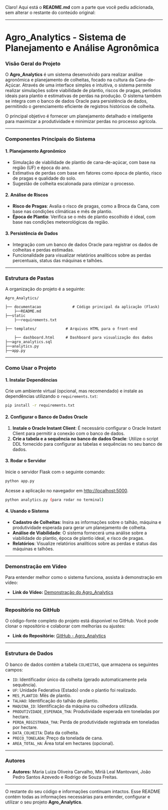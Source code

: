 Claro! Aqui está o **README.md** com a parte que você pediu adicionada, sem alterar o restante do conteúdo original:

---

# **Agro_Analytics - Sistema de Planejamento e Análise Agronômica**

### **Visão Geral do Projeto**

O **Agro_Analytics** é um sistema desenvolvido para realizar análise agronômica e planejamento de colheitas, focado na cultura da Cana-de-Açúcar. Através de uma interface simples e intuitiva, o sistema permite realizar simulações sobre viabilidade de plantio, riscos de pragas, períodos ideais para plantio e estimativas de perdas na produção. O sistema também se integra com o banco de dados Oracle para persistência de dados, permitindo o gerenciamento eficiente de registros históricos de colheita.

O principal objetivo é fornecer um planejamento detalhado e inteligente para maximizar a produtividade e minimizar perdas no processo agrícola.

---

### **Componentes Principais do Sistema**

#### **1. Planejamento Agronômico**

* Simulação de viabilidade de plantio de cana-de-açúcar, com base na região (UF) e época do ano.
* Estimativa de perdas com base em fatores como época de plantio, risco de pragas e qualidade do solo.
* Sugestão de colheita escalonada para otimizar o processo.

#### **2. Análise de Riscos**

* **Risco de Pragas**: Avalia o risco de pragas, como a Broca da Cana, com base nas condições climáticas e mês de plantio.
* **Época de Plantio**: Verifica se o mês de plantio escolhido é ideal, com base nas condições meteorológicas da região.

#### **3. Persistência de Dados**

* Integração com um banco de dados Oracle para registrar os dados de colheitas e perdas estimadas.
* Funcionalidade para visualizar relatórios analíticos sobre as perdas percentuais, status das máquinas e talhões.

---

### **Estrutura de Pastas**

A organização do projeto é a seguinte:

```
Agro_Analytics/

├── documentacao              # Código principal da aplicação (Flask)
    ├──README.md
├──static
    ├──requirements.txt

├── templates/             # Arquivos HTML para o front-end

    ├── dashboard.html     # Dashboard para visualização dos dados
├──agro_analytics.sql
├──analytics.py
├──app.py

```

---

### **Como Usar o Projeto**

#### **1. Instalar Dependências**

Crie um ambiente virtual (opcional, mas recomendado) e instale as dependências utilizando o `requirements.txt`:

```bash
pip install -r requirements.txt
```

#### **2. Configurar o Banco de Dados Oracle**

1. **Instale o Oracle Instant Client**: É necessário configurar o Oracle Instant Client para permitir a conexão com o banco de dados.
2. **Crie a tabela e a sequência no banco de dados Oracle**: Utilize o script DDL fornecido para configurar as tabelas e sequências no seu banco de dados.

#### **3. Rodar o Servidor**

Inicie o servidor Flask com o seguinte comando:

```bash
python app.py
```

Acesse a aplicação no navegador em [http://localhost:5000](http://localhost:5000).

```bash
python analytics.py (para rodar no terminal)
```

#### **4. Usando o Sistema**

* **Cadastro de Colheitas**: Insira as informações sobre o talhão, máquina e produtividade esperada para gerar um planejamento de colheita.
* **Análise de Viabilidade**: O sistema fornecerá uma análise sobre a viabilidade do plantio, época de plantio ideal, e risco de pragas.
* **Relatórios**: Visualize relatórios analíticos sobre as perdas e status das máquinas e talhões.

---

### **Demonstração em Vídeo**

Para entender melhor como o sistema funciona, assista à demonstração em vídeo:

* **Link do Vídeo:** [Demonstração do Agro_Analytics](https://youtu.be/lLcPGcCuRhY)

---

### **Repositório no GitHub**

O código-fonte completo do projeto está disponível no GitHub. Você pode clonar o repositório e colaborar com melhorias ou ajustes:

* **Link do Repositório:** [GitHub - Agro_Analytics](https://github.com/joaostazevedo172/agro_analytics)

---

### **Estrutura de Dados**

O banco de dados contém a tabela `COLHEITAS`, que armazena os seguintes campos:

* `ID`: Identificador único da colheita (gerado automaticamente pela sequência).
* `UF`: Unidade Federativa (Estado) onde o plantio foi realizado.
* `MES_PLANTIO`: Mês de plantio.
* `TALHAO`: Identificação do talhão de plantio.
* `MAQUINA_ID`: Identificação da máquina ou colhedora utilizada.
* `PRODUTIVIDADE_ESPERADA_THA`: Produtividade esperada em toneladas por hectare.
* `PERDA_REGISTRADA_THA`: Perda de produtividade registrada em toneladas por hectare.
* `DATA_COLHEITA`: Data da colheita.
* `PRECO_TONELADA`: Preço da tonelada de cana.
* `AREA_TOTAL_HA`: Área total em hectares (opcional).

---

### **Autores**

* **Autores:** Maria Luiza Oliveira Carvalho, Miriã Leal Mantovani, João Pedro Santos Azevedo e Rodrigo de Souza Freitas.

---

O restante do seu código e informações continuam intactos. Esse README contém todas as informações necessárias para entender, configurar e utilizar o seu projeto **Agro_Analytics**.
